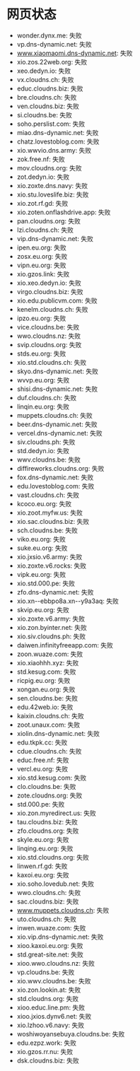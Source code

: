 # 网页状态
- wonder.dynx.me: 失败
- vp.dns-dynamic.net: 失败
- www.xiaomaomi.dns-dynamic.net: 失败
- xio.zos.22web.org: 失败
- xeo.dedyn.io: 失败
- vx.cloudns.ch: 失败
- educ.cloudns.biz: 失败
- bre.cloudns.ch: 失败
- ven.cloudns.biz: 失败
- si.cloudns.be: 失败
- soho.perslist.com: 失败
- miao.dns-dynamic.net: 失败
- chatz.lovestoblog.com: 失败
- xio.wwvio.dns.army: 失败
- zok.free.nf: 失败
- mov.cloudns.org: 失败
- zot.dedyn.io: 失败
- xio.zoxte.dns.navy: 失败
- xio.stu.loveslife.biz: 失败
- xio.zot.rf.gd: 失败
- xio.zoten.onflashdrive.app: 失败
- pan.cloudns.org: 失败
- lzi.cloudns.ch: 失败
- vip.dns-dynamic.net: 失败
- ipen.eu.org: 失败
- zosx.eu.org: 失败
- vipn.eu.org: 失败
- xio.gzos.link: 失败
- xio.xeo.dedyn.io: 失败
- virgo.cloudns.biz: 失败
- xio.edu.publicvm.com: 失败
- kenelm.cloudns.ch: 失败
- ipzo.eu.org: 失败
- vice.cloudns.be: 失败
- wwo.cloudns.nz: 失败
- svip.cloudns.org: 失败
- stds.eu.org: 失败
- xio.std.cloudns.ch: 失败
- skyo.dns-dynamic.net: 失败
- wvvp.eu.org: 失败
- shisi.dns-dynamic.net: 失败
- duf.cloudns.ch: 失败
- linqin.eu.org: 失败
- muppets.cloudns.ch: 失败
- beer.dns-dynamic.net: 失败
- vercel.dns-dynamic.net: 失败
- siv.cloudns.ph: 失败
- std.dedyn.io: 失败
- wwv.cloudns.be: 失败
- diffireworks.cloudns.org: 失败
- fox.dns-dynamic.net: 失败
- edu.lovestoblog.com: 失败
- vast.cloudns.ch: 失败
- kcoco.eu.org: 失败
- xio.zoot.myfw.us: 失败
- xio.sac.cloudns.biz: 失败
- sch.cloudns.be: 失败
- viko.eu.org: 失败
- suke.eu.org: 失败
- xio.jxsio.v6.army: 失败
- xio.zoxte.v6.rocks: 失败
- vipk.eu.org: 失败
- xio.std.000.pe: 失败
- zfo.dns-dynamic.net: 失败
- xio.xn--ebbpo8a.xn--y9a3aq: 失败
- skvip.eu.org: 失败
- xio.zoxte.v6.army: 失败
- xio.zon.byinter.net: 失败
- xio.siv.cloudns.ph: 失败
- daiwen.infinityfreeapp.com: 失败
- zoon.wuaze.com: 失败
- xio.xiaohhh.xyz: 失败
- std.kesug.com: 失败
- ricpig.eu.org: 失败
- xongan.eu.org: 失败
- sen.cloudns.be: 失败
- edu.42web.io: 失败
- kaixin.cloudns.ch: 失败
- zoot.unaux.com: 失败
- xiolin.dns-dynamic.net: 失败
- edu.tkpk.cc: 失败
- cdue.cloudns.ch: 失败
- educ.free.nf: 失败
- vercl.eu.org: 失败
- xio.std.kesug.com: 失败
- clo.cloudns.be: 失败
- zote.cloudns.org: 失败
- std.000.pe: 失败
- xio.zon.myredirect.us: 失败
- tau.cloudns.biz: 失败
- zfo.cloudns.org: 失败
- skyle.eu.org: 失败
- linqing.eu.org: 失败
- xio.std.cloudns.org: 失败
- linwen.rf.gd: 失败
- kaxoi.eu.org: 失败
- xio.soho.lovedub.net: 失败
- wwo.cloudns.ch: 失败
- sac.cloudns.biz: 失败
- www.muppets.cloudns.ch: 失败
- uto.cloudns.ch: 失败
- inwen.wuaze.com: 失败
- xio.vip.dns-dynamic.net: 失败
- xioo.kaxoi.eu.org: 失败
- std.great-site.net: 失败
- xioo.wwo.cloudns.nz: 失败
- vp.cloudns.be: 失败
- xio.wwv.cloudns.be: 失败
- xio.zon.lookin.at: 失败
- std.cloudns.org: 失败
- xioo.educ.line.pm: 失败
- xioo.jxios.dynv6.net: 失败
- xio.lzhoo.v6.navy: 失败
- woshiwoyansebuya.cloudns.be: 失败
- edu.ezpz.work: 失败
- xio.gzos.rr.nu: 失败
- dsk.cloudns.biz: 失败
